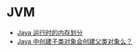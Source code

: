 # JVM

- [Java 运行时的内存划分](/MD/Java基础知识/JaveSE/JVM/memoryModel.md)
- [Java 中创建子类对象会创建父类对象么？](/MD/Java基础知识/JaveSE/JVM/extends.md)
